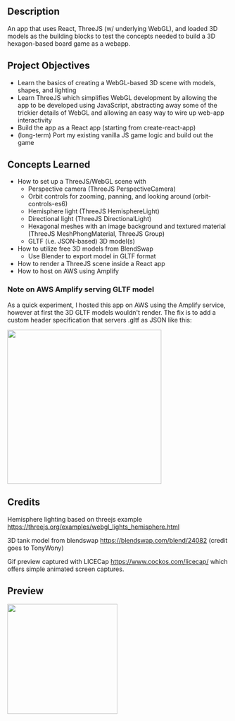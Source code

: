 ## Description
An app that uses React, ThreeJS (w/ underlying WebGL), and loaded 3D models as the building blocks to test the concepts needed to build a 3D hexagon-based board game as a webapp.

## Project Objectives
- Learn the basics of creating a WebGL-based 3D scene with models, shapes, and lighting
- Learn ThreeJS which simplifies WebGL development by allowing the app to be developed using JavaScript, abstracting away some of the trickier details of WebGL and allowing an easy way to wire up web-app interactivity
- Build the app as a React app (starting from create-react-app)
- (long-term) Port my existing vanilla JS game logic and build out the game

## Concepts Learned
- How to set up a ThreeJS/WebGL scene with
    - Perspective camera (ThreeJS PerspectiveCamera)
    - Orbit controls for zooming, panning, and looking around (orbit-controls-es6)
    - Hemisphere light (ThreeJS HemisphereLight)
    - Directional light (ThreeJS DirectionalLight)
    - Hexagonal meshes with an image background and textured material (ThreeJS MeshPhongMaterial, ThreeJS Group)
    - GLTF (i.e. JSON-based) 3D model(s)
 - How to utilize free 3D models from BlendSwap
     - Use Blender to export model in GLTF format
 - How to render a ThreeJS scene inside a React app
 - How to host on AWS using Amplify

### Note on AWS Amplify serving GLTF model
As a quick experiment, I hosted this app on AWS using the Amplify service, however at first the 3D GLTF models wouldn't render.
The fix is to add a custom header specification that servers .gltf as JSON like this:

<img src="https://user-images.githubusercontent.com/2363880/122688836-c8b0b900-d1db-11eb-9efd-29c74e470647.png" height="350" />


## Credits
Hemisphere lighting based on threejs example https://threejs.org/examples/webgl_lights_hemisphere.html

3D tank model from blendswap https://blendswap.com/blend/24082 (credit goes to TonyWony)

Gif preview captured with LICECap https://www.cockos.com/licecap/ which offers simple animated screen captures.
## Preview
<img src="https://user-images.githubusercontent.com/2363880/122687324-0a893180-d1d3-11eb-9ccc-f025f1e6b740.gif" height=250 width=250/>

